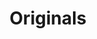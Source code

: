 ---
ee_id: '2216'
site: '1'
type: '2'
long_id: 2012-031 Originals
url: 2012-031-originals
title: Originals
year: '2012'
medium: 'Soggy corn flakes, milk, spoon, bowl. '
commission:
add_credit:
dims: 6 x 6 X 3
pitch:
ps:
live_url:
related:
youtube:
imgs: originals-2012-031-install-database-ih.jpg
subheading:
year2: '2012'
download:
add_credits:
related_code:
layout: things-i-made
---